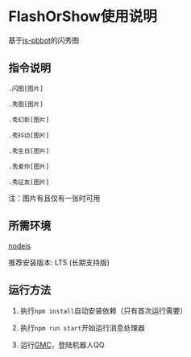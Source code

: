 # FlashOrShow使用说明

基于[js-pbbot](https://github.com/protobufbot/js-pbbot)的闪秀图

## 指令说明

`.闪图[图片]`

`.秀图[图片]`

`.秀幻影[图片]`

`.秀抖动[图片]`

`.秀生日[图片]`

`.秀爱你[图片]`

`.秀征友[图片]`

注：图片有且仅有一张时可用

## 所需环境

[nodejs](https://nodejs.org/)

推荐安装版本: LTS (长期支持版)

## 运行方法

1. 执行`npm install`自动安装依赖（只有首次运行需要）

2. 执行`npm run start`开始运行消息处理器

3. 运行[GMC](https://github.com/protobufbot/Go-Mirai-Client/releases)，登陆机器人QQ
